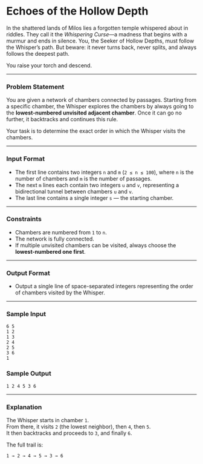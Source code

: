 # Echoes of the Hollow Depth

In the shattered lands of Milos lies a forgotten temple whispered about in riddles. They call it the *Whispering Curse*—a madness that begins with a murmur and ends in silence. You, the Seeker of Hollow Depths, must follow the Whisper’s path. But beware: it never turns back, never splits, and always follows the deepest path.

You raise your torch and descend.

---

### **Problem Statement**

You are given a network of chambers connected by passages. Starting from a specific chamber, the Whisper explores the chambers by always going to the **lowest-numbered unvisited adjacent chamber**. Once it can go no further, it backtracks and continues this rule.

Your task is to determine the exact order in which the Whisper visits the chambers.

---

### **Input Format**
- The first line contains two integers `n` and `m` (`2 ≤ n ≤ 100`), where `n` is the number of chambers and `m` is the number of passages.
- The next `m` lines each contain two integers `u` and `v`, representing a bidirectional tunnel between chambers `u` and `v`.
- The last line contains a single integer `s` — the starting chamber.

---

### **Constraints**
- Chambers are numbered from `1` to `n`.
- The network is fully connected.
- If multiple unvisited chambers can be visited, always choose the **lowest-numbered one first**.

---

### **Output Format**
- Output a single line of space-separated integers representing the order of chambers visited by the Whisper.

---

### **Sample Input**
```
6 5
1 2
1 3
2 4
2 5
3 6
1
```

### **Sample Output**
```
1 2 4 5 3 6
```

---

### **Explanation**

The Whisper starts in chamber `1`.  
From there, it visits `2` (the lowest neighbor), then `4`, then `5`.  
It then backtracks and proceeds to `3`, and finally `6`.

The full trail is:
```
1 → 2 → 4 → 5 → 3 → 6
```

